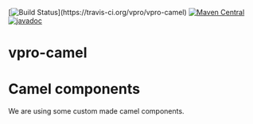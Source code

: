 [![Build Status](https://travis-ci.org/vpro/vpro-camel.svg?)](https://travis-ci.org/vpro/vpro-camel)
[![Maven Central](https://img.shields.io/maven-central/v/nl.vpro.camel/camel-parent.svg?label=Maven%20Central)](https://search.maven.org/search?q=g:%22nl.vpro.camel%22)
[![javadoc](http://www.javadoc.io/badge/nl.vpro.camel/camel-parent.svg?color=blue)](http://www.javadoc.io/doc/nl.vpro.camel/)


# vpro-camel

Camel components
==================

We are using some custom made camel components.


